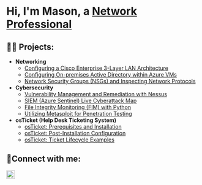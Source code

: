 <h1>Hi, I'm Mason, a <a href="https://www.linkedin.com/in/mason-crocco/">Network Professional</a></h1>

<h2>👨‍💻 Projects:</h2>

- <b>Networking</b>
  - [Configuring a Cisco Enterprise 3-Layer LAN Architecture](https://github.com/mcrocco/Cisco-Enterprise-Network)
  - [Configuring On-premises Active Directory within Azure VMs](https://github.com/mcrocco/configure-ad)
  - [Network Security Groups (NSGs) and Inspecting Network Protocols](https://github.com/mcrocco/azure-network-protocols)
- <b>Cybersecurity</b>
  - [Vulnerability Management and Remediation with Nessus](https://github.com/mcrocco/Vulnerability-Management-and-Remediation-with-Nessus)
  - [SIEM (Azure Sentinel) Live Cyberattack Map ](https://github.com/mcrocco/azure-sentinel-map)
  - [File Integrity Monitoring (FIM) with Python](https://github.com/mcrocco/FIM-with-Python)
  - [Utilizing Metasploit for Penetration Testing](https://github.com/mcrocco/Metasploit-Pen-Test-Lab)
- <b>osTicket (Help Desk Ticketing System)</b>
  - [osTicket: Prerequisites and Installation](https://github.com/mcrocco/osticket-prereqs)
  - [osTicket: Post-Installation Configuration](https://github.com/mcrocco/post-install-config)
  - [osTicket: Ticket Lifecycle Examples](https://github.com/mcrocco/ticket-lifecycle)

<h2>🤳Connect with me:</h2>

[<img align="left" alt="Mason | LinkedIn" width="22px" src="https://cdn.jsdelivr.net/npm/simple-icons@v3/icons/linkedin.svg" />][linkedin]


[linkedin]: https://www.linkedin.com/in/mason-crocco/

